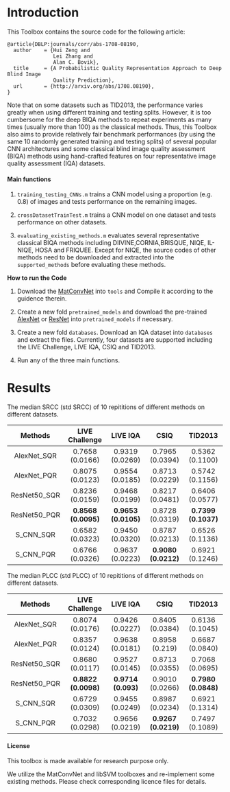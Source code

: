 # Introduction

This Toolbox contains the source code for the following article:

    @article{DBLP:journals/corr/abs-1708-08190,
      author    = {Hui Zeng and
                   Lei Zhang and
                   Alan C. Bovik},
      title     = {A Probabilistic Quality Representation Approach to Deep Blind Image
                   Quality Prediction},
      url       = {http://arxiv.org/abs/1708.08190},
    }
    
Note that on some datasets such as TID2013, the performance varies greatly when using different training and testing splits. However, it is too cumbersome for the deep BIQA methods to repeat experiments as many times (usually more than 100) as the classical methods. Thus, this Toolbox also aims to provide relatively fair benchmark performances (by using the same 10 randomly generated training and testing splits) of several popular CNN architectures and some classical blind image quality assessment (BIQA) methods using hand-crafted features on four representative image quality assessment (IQA) datasets.



#### Main functions

1. `training_testing_CNNs.m` trains a CNN model using a proportion (e.g. 0.8) of images and tests performance on the remaining images.

2. `crossDatasetTrainTest.m` trains a CNN model on one dataset and tests performance on other datasets.

3. `evaluating_existing_methods.m` evaluates several representative classical BIQA methods including DIIVINE,CORNIA,BRISQUE, NIQE, IL-NIQE, HOSA and FRIQUEE. Except for NIQE, the source codes of other methods need to be downloaded and extracted into the ``supported_methods`` before evaluating these methods. 

**How to run the Code**

1. Download the [MatConvNet](http://www.vlfeat.org/matconvnet/) into ``tools`` and Compile it according to the guidence therein. 

2. Create a new fold ``pretrained_models`` and download the pre-trained [AlexNet](http://www.vlfeat.org/matconvnet/models/imagenet-caffe-alex.mat) or [ResNet](http://www.vlfeat.org/matconvnet/models/imagenet-resnet-50-dag.mat) into ``pretrained_models`` if necessary.

3. Create a new fold ``databases``. Download an IQA dataset into ``databases`` and extract the files. Currently, four datasets are supported including the LIVE Challenge, LIVE IQA, CSIQ and TID2013. 

4. Run any of the three main functions.

# Results
The median SRCC (std SRCC) of 10 repititions of different methods on different datasets.

|  Methods | LIVE Challenge  | LIVE IQA | CSIQ |  TID2013 |
|:-------:|:-------:|:-------:|:-------:|:-------:|
| AlexNet_SQR | 0.7658 (0.0166)        | 0.9319 (0.0269)  |   0.7965 (0.0394)   |  0.5362 (0.1100) |
| AlexNet_PQR | 0.8075 (0.0123)        | 0.9554 (0.0185) |   0.8713 (0.0229)  |  0.5742 (0.1156) |
| ResNet50_SQR | 0.8236 (0.0159)       | 0.9468 (0.0199)  | 0.8217 (0.0481) |  0.6406 (0.0577) |
| ResNet50_PQR |  **0.8568 (0.0095)**  | **0.9653 (0.0105)**  | 0.8728 (0.0319) |  **0.7399 (0.1037)** |
| S_CNN_SQR |  0.6582 (0.0323)         | 0.9450 (0.0320)  | 0.8787 (0.0213) |    0.6526 (0.1136)   |
| S_CNN_PQR |  0.6766 (0.0326)         | 0.9637 (0.0223) | **0.9080 (0.0212)** |    0.6921 (0.1246) |

The median PLCC (std PLCC) of 10 repititions of different methods on different datasets.

|  Methods | LIVE Challenge  | LIVE IQA | CSIQ |  TID2013 |
|:-------:|:-------:|:-------:|:-------:|:-------:|
| AlexNet_SQR | 0.8074 (0.0176)      | 0.9426 (0.0227) |   0.8405 (0.0384)   |  0.6136 (0.1045) |
| AlexNet_PQR | 0.8357 (0.0124)      | 0.9638 (0.0181)  |   0.8958 (0.219)   |  0.6687 (0.0840) |
| ResNet50_SQR | 0.8680 (0.0117)     | 0.9527 (0.0145)     | 0.8713 (0.0355) |  0.7068 (0.0695)     |
| ResNet50_PQR | **0.8822 (0.0098)** | **0.9714 (0.093)**  | 0.9010 (0.0266) |  **0.7980 (0.0848)** |
| S_CNN_SQR |  0.6729 (0.0309)   | 0.9455 (0.0249)  | 0.8987 (0.0234) |    0.6921 (0.1314)  |
| S_CNN_PQR |  0.7032 (0.0298)   | 0.9656 (0.0219)  | **0.9267 (0.0219)** |    0.7497 (0.1089)  |

#### License

This toolbox is made available for research purpose only. 

We utilize the MatConvNet and libSVM toolboxes and re-implement some existing methods. Please check corresponding licence files for details.
